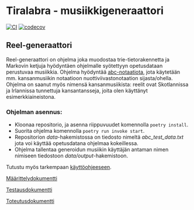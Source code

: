 # Tiralabra - musiikkigeneraattori

[![CI](https://github.com/Ronttikasa/tiralabra/actions/workflows/main.yml/badge.svg)](https://github.com/Ronttikasa/tiralabra/actions/workflows/main.yml)
[![codecov](https://codecov.io/gh/Ronttikasa/tiralabra/branch/main/graph/badge.svg?token=JEOZCTXS7I)](https://codecov.io/gh/Ronttikasa/tiralabra)

## Reel-generaattori

Reel-generaattori on ohjelma joka muodostaa trie-tietorakennetta ja Markovin ketjuja hyödyntäen ohjelmalle syötettyyn opetusdataan perustuvaa musiikkia. Ohjelma hyödyntää [abc-notaatiota](https://abcnotation.com/blog/2010/01/31/how-to-understand-abc-the-basics/), jota käytetään mm. kansanmusiikin notaatioon nuottiviivastonotaation sijasta/ohella. Ohjelma on saanut myös nimensä kansanmusiikista: reelit ovat Skotlannissa ja Irlannissa tunnettuja kansantansseja, joita olen käyttänyt esimerkkiaineistona.


### Ohjelman asennus:

- Kloonaa repositorio, ja asenna riippuvuudet komennolla `poetry install`.
- Suorita ohjelma komennolla `poetry run invoke start`.
- Repositorion _data_-hakemistossa on tiedosto nimeltä _abc_test_data.txt_ jota voi käyttää opetusdatana ohjelmaa kokeillessa. 
- Ohjelma tallentaa generoidun musiikin käyttäjän antaman nimen nimiseen tiedostoon _data/output_-hakemistoon.

Tutustu myös tarkempaan [käyttöohjeeseen](/dokumentaatio/kayttoohje.md).

[Määrittelydokumentti](/dokumentaatio/maarittely.md)

[Testausdokumentti](/dokumentaatio/testausdokumentti.md)

[Toteutusdokumentti](/dokumentaatio/toteutusdokumentti.md)
